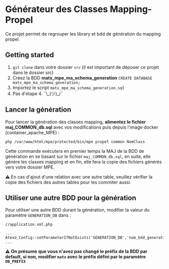 # Générateur des Classes Mapping-Propel
Ce projet permet de regrouper les library et bdd de génération du mapping propel.

## Getting started 

1. `git clone` dans votre dossier `src` (il est important de déposer ce projet dans le dossier src)
2. Créez la BDD __matx_mpe_ma_schema_generation__ `CREATE DATABASE matx_mpe_ma_schema_generation;`
3. Importez le script `matx_mpe_ma_schema_generation.sql`
4. Pas d'étape 4. ¯\\\_(ツ)_/¯ 

## Lancer la génération

Pour lancer la génération des classes mapping, __alimentez le fichier maj_COMMON_db.sql__ avec vos modifications puis depuis l'image docker (container_apache_MPE) :

```
php /var/www/html/mpe/protected/bin/mpe propel common NomClass
```

Cette commande exécutera en premier temps la MAJ de la BDD de génération en se basant sur le fichier ``maj_COMMON_db.sql``, en suite, elle génère les classes mapping et en fin, elle fera la copie des fichiers générés vers votre dossier MPE.

⚠️ En cas d'ajout d'une relation avec une autre table, veuillez vérifier la copie des fichiers des autres tables pour les commiter aussi.



## Utiliser une autre BDD pour la génération

Pour utiliser une autre BDD durant la génération, modifier la valeur du paramètre `GENERATION_DB` dans :

```
//application.xml.php

...
Atexo_Config::setParameterIfNotExists('GENERATION_DB','nom_bdd_generation');
...

```

⚠️  __On présume que vous n'avez pas changé le préfix de la BDD par default, si non, modifier `matx` avec le préfix défini par le paramètre `DB_PREFIX`__

